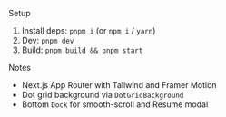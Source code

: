 Setup

1. Install deps: `pnpm i` (or `npm i` / `yarn`)
2. Dev: `pnpm dev`
3. Build: `pnpm build && pnpm start`

Notes

- Next.js App Router with Tailwind and Framer Motion
- Dot grid background via `DotGridBackground`
- Bottom `Dock` for smooth-scroll and Resume modal




